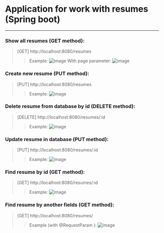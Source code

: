 # Application for work with resumes (Spring boot)
____

### Show all resumes (GET method): ###
>[GET] http://localhost:8080/resumes
>>Example:
![image](https://user-images.githubusercontent.com/86801437/175404630-2e72da39-7ef2-4cef-8a48-a7fc005930a3.png)
With page parameter:
![image](https://user-images.githubusercontent.com/86801437/175404776-cfafc61d-bf5a-4ed0-abdf-c25108e910f9.png)


### Create new resume (PUT method): ###  
>[PUT] http://localhost:8080/resumes
>>Example:
![image](https://user-images.githubusercontent.com/86801437/175405104-8a5a87d7-344a-45dc-a702-52444d93d8cc.png)

### Delete resume from database by id (DELETE method): ###  
>[DELETE] http://localhost:8080/resumes/:id
>>Example:
![image](https://user-images.githubusercontent.com/86801437/175405268-99840620-5ca7-4314-b772-fd3e96776279.png)

### Update resume in database (PUT method): ###
>[PUT] http://localhost:8080/resumes/:id
>>Example:
![image](https://user-images.githubusercontent.com/86801437/175405471-6a63559e-3820-45af-ad24-187b9c14a550.png)

### Find resume by id (GET method): ###
>[GET] http://localhost:8080/resumes/:id
>>Example:
![image](https://user-images.githubusercontent.com/86801437/175405688-bb8459d3-c240-44ee-81f2-3407999bef54.png)

### Find resume by another fields (GET method): ###  
>[GET] http://localhost:8080/resumes/
>>Example (with @RequestParam ):
![image](https://user-images.githubusercontent.com/86801437/175405965-0bf3884c-57f1-438e-b7f5-0f9e16de6f48.png)